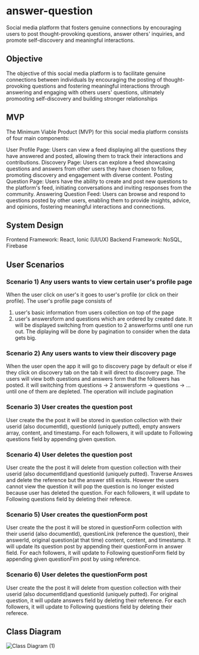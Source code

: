 # answer-question
Social media platform that fosters genuine connections by encouraging users to post thought-provoking questions, answer others' inquiries, and promote self-discovery and meaningful interactions.
## Objective
The objective of this social media platform is to facilitate genuine connections between individuals by encouraging the posting of thought-provoking questions and fostering meaningful interactions through answering and engaging with others users' questions, ultimately promooting self-discovery and building stronger relationships

## MVP
The Minimum Viable Product (MVP) for this social media platform consists of four main components:

User Profile Page: Users can view a feed displaying all the questions they have answered and posted, allowing them to track their interactions and contributions.
Discovery Page: Users can explore a feed showcasing questions and answers from other users they have chosen to follow, promoting discovery and engagement with diverse content.
Posting Question Page: Users have the ability to create and post new questions to the platform's feed, initiating conversations and inviting responses from the community.
Answering Question Feed: Users can browse and respond to questions posted by other users, enabling them to provide insights, advice, and opinions, fostering meaningful interactions and connections.

## System Design
Frontend Framework: React, Ionic (UI/UX)
Backend Framework: NoSQL, Firebase
## User Scenarios
### Scenario 1) Any users wants to view certain user's profile page
When the user click on user's it goes to user's profile (or click on their profile). The user's profile page consists of 
1. user's basic information from users collection on top of the page
2. user's answersform and questions which are ordered by created date. It will be displayed switching from question to 2 answerforms until one run out. The diplaying will be done by pagination to consider when the data gets big. 

### Scenario 2) Any users wants to view their discovery page
When the user open the app it will go to discovery page by default or else if they click on discovery tab on the tab it will direct to discovery page. The users will view both questions and answers form that the followers has posted. it will switching from questions -> 2 answersform -> questions -> ... until one of them are depleted. The operation will include pagination

### Scenario 3) User creates the question post
User create the the post it will be stored in question collection with their userid (also documentId), questionId (uniquely putted), empty answers array, content, and timestamp.
For each followers, it will update to Following questions field by appending given question.

### Scenario 4) User deletes the question post
User create the the post it will delete from question collection with their userid (also documentId)and questionId (uniquely putted). Traverse Answes and delete the reference but the answer still exists. However the users cannot view the question it will pop the question is no longer existed because user has deleted the question.
For each followers, it will update to Following questions field by deleting their referece.


### Scenario 5) User creates the questionForm post
User create the the post it will be stored in questionForm collection with their userid (also documentId), questionLink (reference the question), their answerId, original question(at that time) content, content, and timestamp.
It will update its question post by appending their questionForm in answer field.
For each followers, it will update to Following questionForm field by appending given questionFirn post by using reference.

### Scenario 6) User deletes the questionForm post
User create the the post it will delete from question collection with their userid (also documentId)and questionId (uniquely putted).
For original question, it will update answers field by deleting their reference.
For each followers, it will update to Following questions field by deleting their referece.

## Class Diagram
![Class Diagram (1)](https://github.com/ykim879/answer-question/assets/59812671/5811b042-24ec-4077-b932-2451d76ce396)
